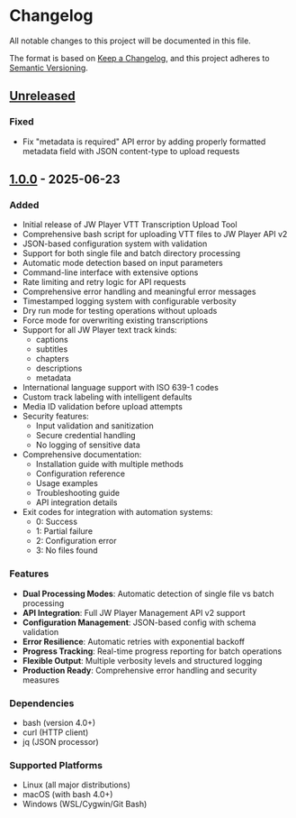 # Changelog

All notable changes to this project will be documented in this file.

The format is based on [Keep a Changelog](https://keepachangelog.com/en/1.0.0/),
and this project adheres to [Semantic Versioning](https://semver.org/spec/v2.0.0.html).

## [Unreleased]

### Fixed
- Fix "metadata is required" API error by adding properly formatted metadata field with JSON content-type to upload requests

## [1.0.0] - 2025-06-23

### Added
- Initial release of JW Player VTT Transcription Upload Tool
- Comprehensive bash script for uploading VTT files to JW Player API v2
- JSON-based configuration system with validation
- Support for both single file and batch directory processing
- Automatic mode detection based on input parameters
- Command-line interface with extensive options
- Rate limiting and retry logic for API requests
- Comprehensive error handling and meaningful error messages
- Timestamped logging system with configurable verbosity
- Dry run mode for testing operations without uploads
- Force mode for overwriting existing transcriptions
- Support for all JW Player text track kinds:
  - captions
  - subtitles
  - chapters
  - descriptions
  - metadata
- International language support with ISO 639-1 codes
- Custom track labeling with intelligent defaults
- Media ID validation before upload attempts
- Security features:
  - Input validation and sanitization
  - Secure credential handling
  - No logging of sensitive data
- Comprehensive documentation:
  - Installation guide with multiple methods
  - Configuration reference
  - Usage examples
  - Troubleshooting guide
  - API integration details
- Exit codes for integration with automation systems:
  - 0: Success
  - 1: Partial failure
  - 2: Configuration error
  - 3: No files found

### Features
- **Dual Processing Modes**: Automatic detection of single file vs batch processing
- **API Integration**: Full JW Player Management API v2 support
- **Configuration Management**: JSON-based config with schema validation
- **Error Resilience**: Automatic retries with exponential backoff
- **Progress Tracking**: Real-time progress reporting for batch operations
- **Flexible Output**: Multiple verbosity levels and structured logging
- **Production Ready**: Comprehensive error handling and security measures

### Dependencies
- bash (version 4.0+)
- curl (HTTP client)
- jq (JSON processor)

### Supported Platforms
- Linux (all major distributions)
- macOS (with bash 4.0+)
- Windows (WSL/Cygwin/Git Bash)

[Unreleased]: https://github.com/yourusername/jw-player-vtt-upload/compare/v1.0.0...HEAD
[1.0.0]: https://github.com/yourusername/jw-player-vtt-upload/releases/tag/v1.0.0